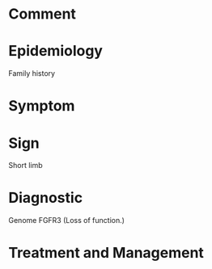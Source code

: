 # Comment

# Epidemiology

Family history

# Symptom

# Sign

Short limb

# Diagnostic

Genome FGFR3
(Loss of function.)

# Treatment and Management
